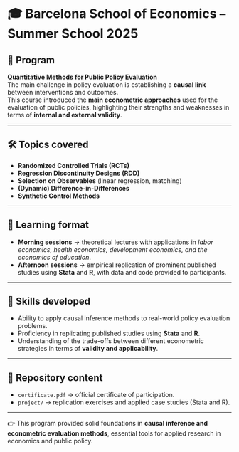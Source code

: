 # 🎓 Barcelona School of Economics – Summer School 2025

## 📍 Program
**Quantitative Methods for Public Policy Evaluation**  
The main challenge in policy evaluation is establishing a **causal link** between interventions and outcomes.  
This course introduced the **main econometric approaches** used for the evaluation of public policies, highlighting their strengths and weaknesses in terms of **internal and external validity**.

---

## 🛠️ Topics covered
- **Randomized Controlled Trials (RCTs)**  
- **Regression Discontinuity Designs (RDD)**  
- **Selection on Observables** (linear regression, matching)  
- **(Dynamic) Difference-in-Differences**  
- **Synthetic Control Methods**

---

## 📂 Learning format
- **Morning sessions** → theoretical lectures with applications in *labor economics, health economics, development economics, and the economics of education*.  
- **Afternoon sessions** → empirical replication of prominent published studies using **Stata** and **R**, with data and code provided to participants.  

---

## 🚀 Skills developed
- Ability to apply causal inference methods to real-world policy evaluation problems.  
- Proficiency in replicating published studies using **Stata** and **R**.  
- Understanding of the trade-offs between different econometric strategies in terms of **validity and applicability**.  

---

## 📂 Repository content
- `certificate.pdf` → official certificate of participation.  
- `project/` → replication exercises and applied case studies (Stata and R).  

---

👉 This program provided solid foundations in **causal inference and econometric evaluation methods**, essential tools for applied research in economics and public policy.

